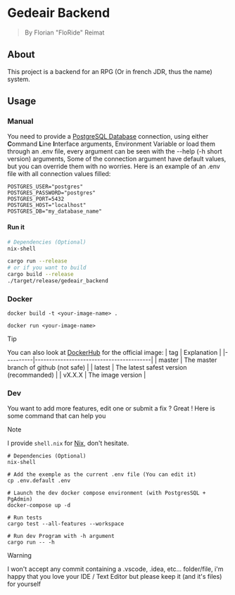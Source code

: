 # Gedeair Backend

> By Florian "FloRide" Reimat

## About

This project is a backend for an RPG (Or in french JDR, thus the name) system.

## Usage

### Manual

You need to provide a [PostgreSQL Database](https://www.postgresql.org/) connection, using either **C**ommand **L**ine **I**nterface arguments, Environment Variable or load them through an .env file, every argument can be seen with the --help (-h short version) arguments,
Some of the connection argument have default values, but you can override them with no worries. Here is an example of an .env file with all connection values filled:

```env
POSTGRES_USER="postgres"
POSTGRES_PASSWORD="postgres"
POSTGRES_PORT=5432
POSTGRES_HOST="localhost"
POSTGRES_DB="my_database_name"
```

#### Run it

```sh
# Dependencies (Optional)
nix-shell

cargo run --release
# or if you want to build
cargo build --release
./target/release/gedeair_backend
```

### Docker

```
docker build -t <your-image-name> .

docker run <your-image-name>
```

> [!TIP]
> You can also look at [DockerHub](https://hub.docker.com/r/floride/gedeair_backend) for the official image:
> | tag | Explanation |
> |----------|-----------------------------------------|
> | master | The master branch of github (not safe) |
> | latest | The latest safest version (recommanded) |
> | vX.X.X | The image version |

### Dev

You want to add more features, edit one or submit a fix ? Great ! Here is some command that can help you

> [!NOTE]
> I provide `shell.nix` for [Nix](https://nixos.wiki/wiki/Nix_package_manager), don't hesitate.

```
# Dependencies (Optional)
nix-shell

# Add the exemple as the current .env file (You can edit it)
cp .env.default .env

# Launch the dev docker compose environment (with PostgresSQL + PgAdmin)
docker-compose up -d

# Run tests
cargo test --all-features --workspace

# Run dev Program with -h argument
cargo run -- -h
```

> [!WARNING]
> I won't accept any commit containing a .vscode, .idea, etc... folder/file, i'm happy that you love your IDE / Text Editor but please keep it (and it's files) for yourself
